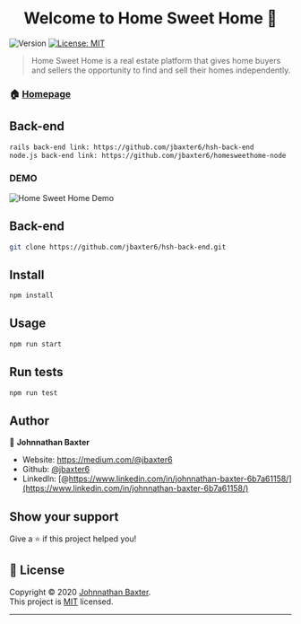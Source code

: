 <h1 align="center">Welcome to Home Sweet Home 👋</h1>
<p>
  <img alt="Version" src="https://img.shields.io/badge/version-0.1.0-blue.svg?cacheSeconds=2592000" />
  <a href="https://choosealicense.com/licenses/mit/" target="_blank">
    <img alt="License: MIT" src="https://img.shields.io/badge/License-MIT-yellow.svg" />
  </a>
</p>

> Home Sweet Home is a real estate platform that gives home buyers and sellers the opportunity to find and sell their homes independently.  

### 🏠 [Homepage](https://github.com/jbaxter6/Home-Sweet-Home)

## Back-end

```sh
rails back-end link: https://github.com/jbaxter6/hsh-back-end
node.js back-end link: https://github.com/jbaxter6/homesweethome-node
```

### DEMO
![Home Sweet Home Demo](HSH.gif)

## Back-end

```sh
git clone https://github.com/jbaxter6/hsh-back-end.git
```

## Install

```sh
npm install
```

## Usage

```sh
npm run start
```

## Run tests

```sh
npm run test
```

## Author

👤 **Johnnathan Baxter**

* Website: https://medium.com/@jbaxter6
* Github: [@jbaxter6](https://github.com/jbaxter6)
* LinkedIn: [@https://www.linkedin.com/in/johnnathan-baxter-6b7a61158/](https://www.linkedin.com/in/johnnathan-baxter-6b7a61158/)

## Show your support

Give a ⭐️ if this project helped you!

## 📝 License

Copyright © 2020 [Johnnathan Baxter](https://github.com/jbaxter6).<br />
This project is [MIT](https://choosealicense.com/licenses/mit/) licensed.

***
